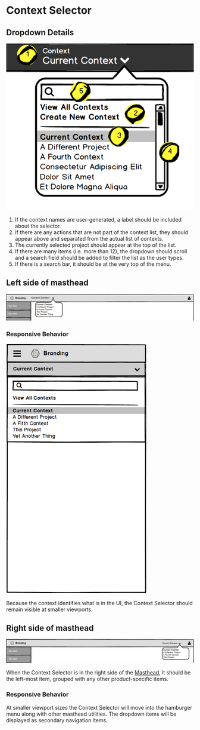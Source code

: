 # Context Selector

## Dropdown Details
![Context Selector Search](img/context-selector-dropdown-detail.png)

1. If the context names are user-generated, a label should be included about the selector.
1. If there are any actions that are not part of the context list, they should appear above and separated from the actual list of contexts.
1. The currently selected project should appear at the top of the list.
1. If there are many items (i.e. more than 12), the dropdown should scroll and a search field should be added to filter the list as the user types.
1. If there is a search bar, it should be at the very top of the menu.


## Left side of masthead
![Context Selector Left Open](img/context-selector-left-open.png)

### Responsive Behavior
![Context Selector Mobile](img/context-selector-left-mobile.png)

Because the context identifies what is in the UI, the Context Selector should remain visible at smaller viewports.

## Right side of masthead
![Context Selector Right Open](img/context-selector-right-open.png)

When the Context Selector is in the right side of the [Masthead](http://www.patternfly.org/pattern-library/application-framework/masthead/#/design), it should be the left-most item, grouped with any other product-specific items.

### Responsive Behavior
At smaller viewport sizes the Context Selector will move into the hamburger menu along with other masthead utilities. The dropdown items will be displayed as secondary navigation items.
